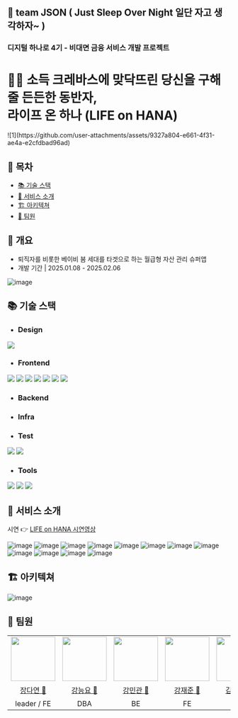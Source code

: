 ## 🌌 team JSON ( Just Sleep Over Night 일단 자고 생각하자~ )

### 디지털 하나로 4기 - 비대면 금융 서비스 개발 프로젝트

<h1> 🧗🏻 소득 크레바스에 맞닥뜨린 당신을 구해줄 든든한 동반자, <br/> 라이프 온 하나 (LIFE on HANA) </h1>
![1](https://github.com/user-attachments/assets/9327a804-e661-4f31-ae4a-e2cfdbad96ad)

## 📜 목차
- [ 📚 기술 스택 ](#-기술-스택)
- [ 💁 서비스 소개 ](#-서비스-소개)
- [ 🏗️ 아키텍쳐 ](#-아키텍쳐)
- [ 🤗 팀원 ](#-팀원)

## 💜 개요
- 퇴직자를 비롯한 베이비 붐 세대를 타겟으로 하는 월급형 자산 관리 슈퍼앱
- 개발 기간 | 2025.01.08 - 2025.02.06

![image](https://github.com/user-attachments/assets/affeefa9-5d42-4104-8489-13a9ebe434ff)
<br/>

## 📚 기술 스택
- ### Design
<img src="https://img.shields.io/badge/figma-F24E1E?style=for-the-badge&logo=figma&logoColor=white">

- ### Frontend
<img src="https://img.shields.io/badge/html5-E34F26?style=for-the-badge&logo=html5&logoColor=white"> <img src="https://img.shields.io/badge/CSS3-1572B6?style=for-the-badge&logo=CSS3&logoColor=white"> <img src="https://img.shields.io/badge/javascript-F7DF1E?style=for-the-badge&logo=javascript&logoColor=white"> <img src="https://img.shields.io/badge/typescript-3178C6?style=for-the-badge&logo=typescript&logoColor=white"> <img src="https://img.shields.io/badge/next.js-000000?style=for-the-badge&logo=next.js&logoColor=white"> <img src="https://img.shields.io/badge/tailwindcss-06B6D4?style=for-the-badge&logo=tailwindcss&logoColor=white"> <img src="https://img.shields.io/badge/storybook-FF4785?style=for-the-badge&logo=storybook&logoColor=white">

- ### Backend

- ### Infra

- ### Test
<img src="https://img.shields.io/badge/storybook-FF4785?style=for-the-badge&logo=storybook&logoColor=white"> <img src="https://img.shields.io/badge/swagger-85EA2D?style=for-the-badge&logo=swagger&logoColor=black">

- ### Tools
<img src="https://img.shields.io/badge/jira-0052CC?style=for-the-badge&logo=jira&logoColor=white"> <img src="https://img.shields.io/badge/notion-000000?style=for-the-badge&logo=notion&logoColor=white"> <img src="https://img.shields.io/badge/postman-FF6C37?style=for-the-badge&logo=postman&logoColor=white">
<br/>

## 💁 서비스 소개
시연 👉 <a href="https://youtu.be/O2RTzJyLwrQ?si=Po0GjpbyqLVQucqp" target="_blank">LIFE on HANA 시연영상</a>

![image](https://github.com/user-attachments/assets/5a90cae3-b8a3-4ff6-9772-e20670e5a84b)
![image](https://github.com/user-attachments/assets/dd1d387c-516e-4490-b7c9-294abcb03636)
![image](https://github.com/user-attachments/assets/efa901ba-59e2-42a1-ba73-ef681cf7b23d)
![image](https://github.com/user-attachments/assets/f2732005-91d7-4055-be90-302dd7b42e6b)
![image](https://github.com/user-attachments/assets/9d0e631b-6341-4794-b86a-140a8eb4cc9c)
![image](https://github.com/user-attachments/assets/842af34d-bd64-4a36-9474-0a57671695c2)
![image](https://github.com/user-attachments/assets/89c98171-3228-460d-84df-c674b758bd8c)
![image](https://github.com/user-attachments/assets/12e22d49-027a-456f-8048-eb7f745f3d80)
![image](https://github.com/user-attachments/assets/bbc2f728-730a-4eb0-ad3b-66d8daeed88b)
![image](https://github.com/user-attachments/assets/eb885697-332f-403f-8688-f36cbe68c7a6)
![image](https://github.com/user-attachments/assets/fa492506-50aa-42b0-8e00-91a11d2e2550)
![image](https://github.com/user-attachments/assets/c4317ef7-bf55-4f63-87a9-d5f43a4f7216)
<br/>

## 🏗️ 아키텍쳐
![image](https://github.com/user-attachments/assets/622c7fbc-e410-4e7c-8242-aaf0031e4ae7)
<br/>
  
## 🤗 팀원
<table>
  <tr>
    <td><img src="https://github.com/jangdayeon.png" width="100px" /></td>
		<td><img src="https://github.com/teadmu.png" width="100px" /></td>
    <td><img src="https://github.com/mingwan21.png" width="100px" /></td>
    <td><img src="https://github.com/BBZJUN.png" width="100px" /></td>
		<td><img src="https://github.com/yena45.png" width="100px" /></td>
    <td><img src="https://github.com/Kyoungeun-creator.png" width="100px" /></td>
    <td><img src="https://github.com/hyemch.png" width="100px" /></td>
    
  </tr>
  <tr>
  <td align="center"><a href="https://github.com/jangdayeon">장다연 🐳</a></td>	
  <td align="center"><a href="https://github.com/teadmu">강능요 🦥</a></td>
  <td align="center"><a href="https://github.com/mingwan21">강민관 🐢</a></td>
  <td align="center"><a href="https://github.com/BBZJUN">강재준 🐣</a></td>
  <td align="center"><a href="https://github.com/yena45">김예나 🦧</a></td>
  <td align="center"><a href="https://github.com/KyoungEun-creator">조경은 🐿️</a></td>
  <td align="center"><a href="https://github.com/hyemch">천혜민 🧚🏻‍♀️</a></td>	
  </tr>
  	<tr>
    	<td align="center">leader / FE</td>
    	<td align="center">DBA</td>
    	<td align="center">BE</td>
    	<td align="center">FE</td>
    	<td align="center">BE</td>
    	<td align="center">FE</td>
	<td align="center">infra</td>
  </tr>
</table>
